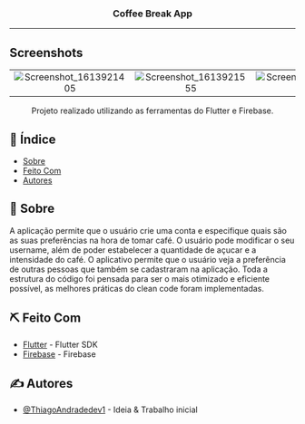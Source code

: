 <h3 align="center">Coffee Break App</h3>

---

## Screenshots

|                                                                                                                                 |                                                                                                                                 |                                                                                                                                 |
| :-----------------------------------------------------------------------------------------------------------------------------: | :-----------------------------------------------------------------------------------------------------------------------------: | :-----------------------------------------------------------------------------------------------------------------------------: |
| ![Screenshot_1613921405](https://user-images.githubusercontent.com/63686057/108629938-088bad80-7441-11eb-9d1f-0f200a8c8790.png) | ![Screenshot_1613921555](https://user-images.githubusercontent.com/63686057/108629940-09bcda80-7441-11eb-9492-89cdbfd27afd.png) | ![Screenshot_1613921560](https://user-images.githubusercontent.com/63686057/108888948-8939dd80-75ea-11eb-96e7-fb2c746140d6.png) |

<p align="center"> Projeto realizado utilizando as ferramentas do Flutter e Firebase.
    <br> 
</p>

## 📝 Índice

- [Sobre](#sobre)
- [Feito Com](#feito_com)
- [Autores](#autores)

## 🧐 Sobre <a name = "sobre"></a>

A aplicação permite que o usuário crie uma conta e especifique quais são as suas preferências na hora de tomar café. O usuário pode modificar o seu username, além de poder estabelecer a quantidade de açucar e a intensidade do café. O aplicativo permite que o usuário veja a preferência de outras pessoas que também se cadastraram na aplicação. Toda a estrutura do código foi pensada para ser o mais otimizado e eficiente possível, as melhores práticas do clean code foram implementadas.

## ⛏️ Feito Com <a name = "feito_com"></a>

- [Flutter](https://flutter.dev/) - Flutter SDK
- [Firebase](https://firebase.google.com/?hl=pt-br) - Firebase

## ✍️ Autores <a name = "autores"></a>

- [@ThiagoAndradedev1](https://www.linkedin.com/in/thiago-andrade-8423ab1b8/) - Ideia & Trabalho inicial
